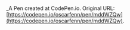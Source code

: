 # 
 _A Pen created at CodePen.io. Original URL: [https://codepen.io/oscarfenn/pen/mddWZQw](https://codepen.io/oscarfenn/pen/mddWZQw).

 